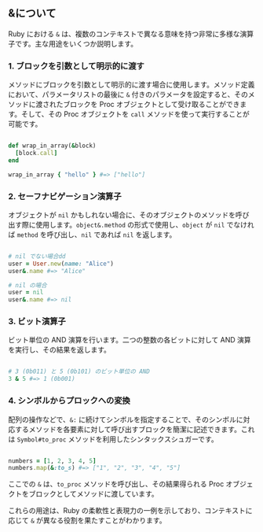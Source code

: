 ## &について

Ruby における `&` は、複数のコンテキストで異なる意味を持つ非常に多様な演算子です。主な用途をいくつか説明します。

### 1. ブロックを引数として明示的に渡す

メソッドにブロックを引数として明示的に渡す場合に使用します。メソッド定義において、パラメータリストの最後に `&` 付きのパラメータを設定すると、そのメソッドに渡されたブロックを Proc オブジェクトとして受け取ることができます。そして、その Proc オブジェクトを `call` メソッドを使って実行することが可能です。

```ruby

def wrap_in_array(&block)
  [block.call]
end

wrap_in_array { "hello" } #=> ["hello"]

```

### 2. セーフナビゲーション演算子

オブジェクトが `nil` かもしれない場合に、そのオブジェクトのメソッドを呼び出す際に使用します。`object&.method` の形式で使用し、`object` が `nil` でなければ `method` を呼び出し、`nil` であれば `nil` を返します。

```ruby

# nil でない場合dd
user = User.new(name: "Alice")
user&.name #=> "Alice"

# nil の場合
user = nil
user&.name #=> nil

```

### 3. ビット演算子

ビット単位の AND 演算を行います。二つの整数の各ビットに対して AND 演算を実行し、その結果を返します。

```ruby

# 3 (0b011) と 5 (0b101) のビット単位の AND
3 & 5 #=> 1 (0b001)

```

### 4. シンボルからプロックへの変換

配列の操作などで、`&:` に続けてシンボルを指定することで、そのシンボルに対応するメソッドを各要素に対して呼び出すブロックを簡潔に記述できます。これは `Symbol#to_proc` メソッドを利用したシンタックスシュガーです。

```ruby

numbers = [1, 2, 3, 4, 5]
numbers.map(&:to_s) #=> ["1", "2", "3", "4", "5"]

```

ここでの `&` は、`to_proc` メソッドを呼び出し、その結果得られる Proc オブジェクトをブロックとしてメソッドに渡しています。

これらの用途は、Ruby の柔軟性と表現力の一例を示しており、コンテキストに応じて `&` が異なる役割を果たすことがわかります。
